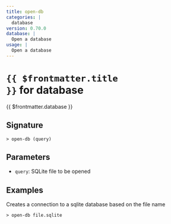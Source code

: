 ```yaml
---
title: open-db
categories: |
  database
version: 0.70.0
database: |
  Open a database
usage: |
  Open a database
---
```


# <code>{{ $frontmatter.title }}</code> for database

<div class='command-title'>{{ $frontmatter.database }}</div>

## Signature

```> open-db (query)```

## Parameters

 -  `query`: SQLite file to be opened

## Examples

Creates a connection to a sqlite database based on the file name
```shell
> open-db file.sqlite
```
